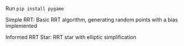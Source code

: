 Run `pip install pygame`

Simple RRT: Basic RRT algorithm, generating random points with a bias implemented

Informed RRT Star: RRT star with elliptic simplification
